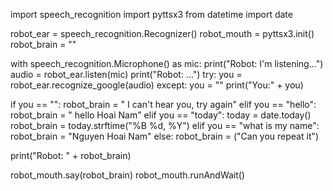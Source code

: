
import speech_recognition
import pyttsx3
from datetime import date

robot_ear = speech_recognition.Recognizer()
robot_mouth = pyttsx3.init()
robot_brain = ""

with speech_recognition.Microphone() as mic:
	print("Robot: I'm listening...")
	audio = robot_ear.listen(mic)
print("Robot: ...")
try:
	you = robot_ear.recognize_google(audio)
except:
	you = ""
print("You:" + you)

if you == "":
	robot_brain = " I can't hear you, try again"
elif you == "hello":
	robot_brain = " hello Hoai Nam"	
elif you == "today":
	today = date.today()
	robot_brain = today.strftime("%B %d, %Y")
elif you == "what is my name":
	robot_brain = "Nguyen Hoai Nam"
else:
	robot_brain = ("Can you repeat it")

print("Robot: " + robot_brain)

robot_mouth.say(robot_brain)
robot_mouth.runAndWait()
